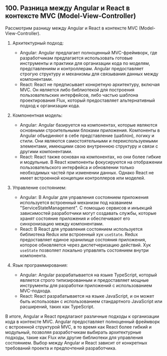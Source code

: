 ## 100. Разница между Angular и React в контексте MVC (Model-View-Controller)

Рассмотрим разницу между Angular и React в контексте MVC (Model-View-Controller).

1. Архитектурный подход:
   - Angular: Angular предлагает полноценный MVC-фреймворк, где разработчикам предлагается использовать готовые инструменты и практики для организации кода по моделям, представлениям и контроллерам. Angular предоставляет строгую структуру и механизмы для связывания данных между компонентами.
   - React: React не предписывает конкретную архитектуру, включая MVC. Он является либо библиотекой для построения пользовательских интерфейсов, либо частью шаблона проектирования Flux, который предоставляет альтернативный подход к организации кода.

2. Компонентная модель:
   - Angular: Angular базируется на компонентах, которые являются основными строительными блоками приложения. Компоненты в Angular объединяют в себе представление (шаблон), логику и стили. Они являются самостоятельными и переиспользуемыми элементами, имеющими свою внутреннюю структуру и связи с другими компонентами.
   - React: React также основан на компонентах, но они более гибкие и модульные. В React компоненты фокусируются на отображении пользовательского интерфейса и обновлении только необходимых частей при изменении данных. Однако React не имеет встроенной концепции контроллеров или моделей.

3. Управление состоянием:
   - Angular: В Angular для управления состоянием приложения используется встроенный механизм под названием "ServiceStateManagement". С помощью сервисов и инъекций зависимостей разработчики могут создавать службы, которые хранят состояние приложения и обеспечивают его синхронизацию между компонентами.
   - React: В React для управления состоянием используется библиотека Redux или встроенный хук `useState`. Redux предоставляет единое хранилище состояния приложения, которое обновляется через диспетчеризацию действий. Хук `useState` позволяет локально управлять состоянием внутри компонента.

4. Язык программирования:
   - Angular: Angular разрабатывается на языке TypeScript, который является строго типизированным и предоставляет мощные инструменты для разработки приложений с использованием MVC-подхода.
   - React: React разрабатывается на языке JavaScript, и он может быть использован с использованием стандартного JavaScript или расширений, таких как TypeScript.

В итоге, Angular и React предлагают различные подходы к организации кода в контексте MVC. Angular предоставляет полноценный фреймворк с встроенной структурой MVC, в то время как React более гибкий и модульный, позволяя разработчикам выбирать архитектурные подходы, такие как Flux или другие библиотеки для управления состоянием. Выбор между Angular и React зависит от конкретных требований проекта и предпочтений разработчика.